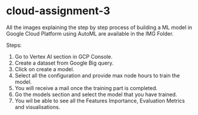 # cloud-assignment-3

All the images explaining the step by step process of building a ML model in Google Cloud Platform using AutoML are available in the IMG Folder.

Steps:
1. Go to Vertex AI section in GCP Console.
2. Create a dataset from Google Big query.
3. Click on create a model.
4. Select all the configuration and provide max node hours to train the model.
5. You will receive a mail once the training part is completed.
6. Go the models section and select the model that you have trained.
7. You wil be able to see all the Features Importance, Evaluation Metrics and visualisations.
